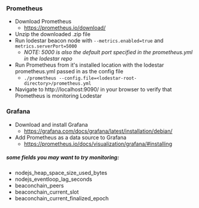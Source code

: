 ### Prometheus
* Download Prometheus
    * https://prometheus.io/download/
* Unzip the downloaded .zip file
* Run lodestar beacon node with ```--metrics.enabled=true``` and ```metrics.serverPort=5000``` 
    * *NOTE: 5000 is also the default port specified in the prometheus.yml in the lodestar repo*
* Run Prometheus from it's installed location with the lodestar prometheus.yml passed in as the config file
    * ```./prometheus --config.file=<lodestar-root-directory>/prometheus.yml```
* Navigate to http://localhost:9090/ in your browser to verify that Prometheus is monitoring Lodestar

### Grafana
* Download and install Grafana
    * https://grafana.com/docs/grafana/latest/installation/debian/
* Add Prometheus as a data source to Grafana
    * https://prometheus.io/docs/visualization/grafana/#installing

##### some fields you may want to try monitoring:
* nodejs_heap_space_size_used_bytes
* nodejs_eventloop_lag_seconds
* beaconchain_peers
* beaconchain_current_slot
* beaconchain_current_finalized_epoch